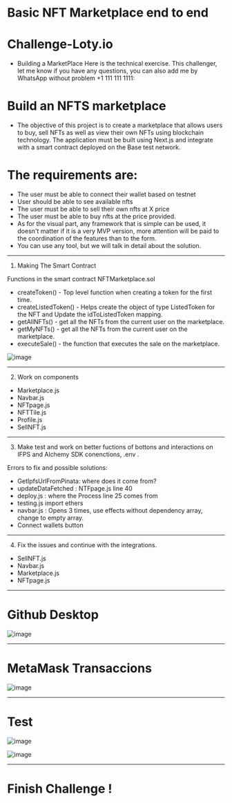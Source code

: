 # Basic NFT Marketplace end to end

# Challenge-Loty.io
* Building a MarketPlace 
Here is the technical exercise. This challenger, let me know if you have any questions, you can also add me by WhatsApp without problem +1 111 111 1111:

# Build an NFTS marketplace

* The objective of this project is to create a marketplace that allows users to buy, sell NFTs as well as view their own NFTs using blockchain technology. The application must be built using Next.js and integrate with a smart contract deployed on the Base test network.

# The requirements are:
- The user must be able to connect their wallet based on testnet
- User should be able to see available nfts
- The user must be able to sell their own nfts at X price
- The user must be able to buy nfts at the price provided.
- As for the visual part, any framework that is simple can be used, it doesn't matter if it is a very MVP version, more attention will be paid to the coordination of the features than to the form.
- You can use any tool, but we will talk in detail about the solution.

-------------------------------------------------------------------------------------------------------------

1. Making The Smart Contract

Functions in the smart contract NFTMarketplace.sol

* createToken()       - Top level function when creating a token for the first time.
* createListedToken() - Helps create the object of type ListedToken for the NFT and Update the idToListedToken mapping.
* getAllNFTs()        - get all the NFTs from the current user on the marketplace.
* getMyNFTs()         - get all the NFTs from the current user on the marketplace.
* executeSale()       - the function that executes the sale on the marketplace.

![image](https://user-images.githubusercontent.com/42863568/235653253-d4014c7d-2bc0-49c5-a102-fd7967269482.png)


-------------------------------------------------------------------------------------------------------------

2. Work on components

* Marketplace.js
* Navbar.js
* NFTpage.js
* NFTTile.js
* Profile.js
* SellNFT.js

-------------------------------------------------------------------------------------------------------------

3. Make test and work on better fuctions of bottons and interactions on IFPS and Alchemy SDK conenctions, .env .

Errors to fix and possible solutions:

* GetIpfsUrlFromPinata: where does it come from?
* updateDataFetched : NTFpage.js line 40
* deploy.js : where the Process line 25 comes from
* testing.js import ethers
* navbar.js : Opens 3 times, use effects without dependency array, change to empty array.
* Connect wallets button
-------------------------------------------------------------------------------------------------------------

4. Fix the issues and continue with the integrations.

* SellNFT.js
* Navbar.js
* Marketplace.js
* NFTpage.js

-------------------------------------------------------------------------------------------------------------
# Github Desktop
![image](https://user-images.githubusercontent.com/42863568/236356959-f7cf6de8-1266-4706-bf26-92479c0d15d4.png)


-------------------------------------------------------------------------------------------------------------
# MetaMask Transaccions
![image](https://user-images.githubusercontent.com/42863568/236356772-cd9a511c-c93b-4e7a-923a-75cbabc23cc3.png)

-------------------------------------------------------------------------------------------------------------
# Test

![image](https://user-images.githubusercontent.com/42863568/236356382-cdca43fc-3c18-4eb5-a740-5c21972f4cae.png)

![image](https://user-images.githubusercontent.com/42863568/236356537-ea83f0bb-da49-42fd-bd04-ebe28e112ac1.png)

-------------------------------------------------------------------------------------------------------------

# Finish Challenge !
